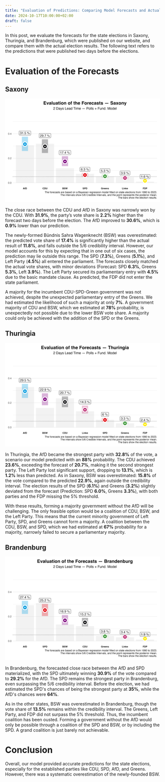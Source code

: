 ```yaml
---
title: "Evaluation of Predictions: Comparing Model Forecasts and Actual Election Results"
date: 2024-10-17T10:00:00+02:00
draft: false
---
```


In this post, we evaluate the forecasts for the state elections in Saxony, Thuringia, and Brandenburg, which were published on our website, and compare them with the actual election results. The following text refers to the predictions that were published two days before the elections.

# Evaluation of the Forecasts

## Saxony

![state_election_forecast_evaluation](./fig/saxony.png)

The close race between the CDU and AfD in Saxony was narrowly won by the CDU. With **31.9%**, the party’s vote share is **2.2%** higher than the forecast two days before the election. The AfD improved to **30.6%**, which is **0.9%** lower than our prediction.

The newly-formed Bündnis Sahra Wagenknecht (BSW) was overestimated: the predicted vote share of **17.4%** is significantly higher than the actual result of **11.8%**, and falls outside the 5/6 credibility interval. However, our model accounts for this by expecting that in one out of six cases, the prediction may lie outside this range. 
The SPD (**7.3%**), Greens (**5.1%**), and Left Party (**4.5%**) all entered the parliament. The forecasts closely matched the actual vote shares, with minor deviations (Forecast: SPD **6.3%**, Greens **5.3%**, Left **3.9%**). The Left Party secured its parliamentary entry with **4.5%** due to the basic mandate clause. As predicted, the FDP did not enter the state parliament.

A majority for the incumbent CDU-SPD-Green government was not achieved, despite the unexpected parliamentary entry of the Greens. We had estimated the likelihood of such a majority at only **7%**. A government majority of CDU and BSW, which we estimated at **78%** probability, is unexpectedly not possible due to the lower BSW vote share. A majority could only be achieved with the addition of the SPD or the Greens.

## Thuringia

![state_election_forecast_evaluation](./fig/thuringia.png)

In Thuringia, the AfD became the strongest party with **32.8%** of the vote, a scenario our model predicted with an **88%** probability. The CDU achieved **23.6%**, exceeding the forecast of **20.7%**, making it the second strongest party. The Left Party lost significant support, dropping to **13.1%**, which is **1.2%** less than predicted. As in Saxony, BSW was overestimated: **15.8%** of the vote compared to the predicted **22.9%**, again outside the credibility interval.
The election results of the SPD (**6.1%**) and Greens (**3.2%**) slightly deviated from the forecast (Prediction: SPD **6.0%**, Greens **3.3%**), with both parties and the FDP missing the 5% threshold.

With these results, forming a majority government without the AfD will be challenging. The only feasible option would be a coalition of CDU, BSW, and the Left Party. This means that the current minority government of Left Party, SPD, and Greens cannot form a majority. A coalition between the CDU, BSW, and SPD, which we had estimated at **67%** probability for a majority, narrowly failed to secure a parliamentary majority.

## Brandenburg

![state_election_forecast_evaluation](./fig/brandenburg.png)

In Brandenburg, the forecasted close race between the AfD and SPD materialized, with the SPD ultimately winning **30.9%** of the vote compared to **29.2%** for the AfD. The SPD remains the strongest party in Brandenburg, even surpassing the 5/6 credibility interval. Before the election, we had estimated the SPD's chances of being the strongest party at **35%**, while the AfD's chances were **64%**.

As in the other states, BSW was overestimated in Brandenburg, though the vote share of **13.5%** remains within the credibility interval. The Greens, Left Party, and FDP did not surpass the 5% threshold.
Thus, the incumbent coalition has been ousted. Forming a government without the AfD would only be possible through a coalition of the SPD and BSW, or by including the SPD. A grand coalition is just barely not achievable.

# Conclusion

Overall, our model provided accurate predictions for the state elections, especially for the established parties like CDU, SPD, AfD, and Greens. However, there was a systematic overestimation of the newly-founded BSW.

